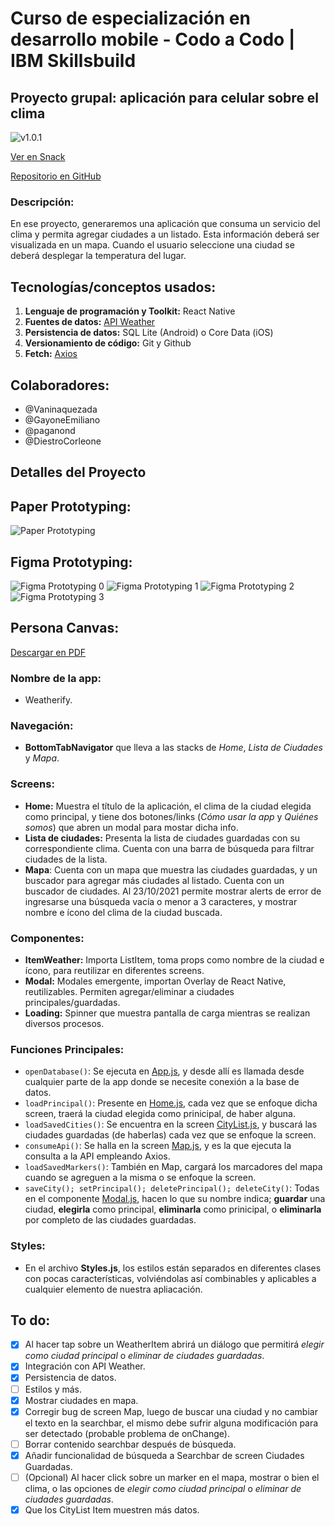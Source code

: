 # Curso de especialización en desarrollo mobile - Codo a Codo | IBM Skillsbuild
## Proyecto grupal: aplicación para celular sobre el clima

![v1.0.1](https://img.shields.io/github/v/release/DiestroCorleone/proyecto-ibm-grupo-95?display_name=tag)

[Ver en Snack](https://snack.expo.dev/@diestro/proyecto-ibm-final)

[Repositorio en GitHub](https://github.com/DiestroCorleone/proyecto-ibm-grupo-95/)

### Descripción:

En ese proyecto, generaremos una aplicación que consuma un servicio del clima y permita agregar
ciudades a un listado. Esta información deberá ser visualizada en un mapa. Cuando el usuario seleccione
una ciudad se deberá desplegar la temperatura del lugar.

## Tecnologías/conceptos usados:

1. __Lenguaje de programación y Toolkit:__ React Native
2. __Fuentes de datos:__ [API Weather](https://openweathermap.org/current)
3. __Persistencia de datos:__ SQL Lite (Android) o Core Data (iOS)
4. __Versionamiento de código:__ Git y Github
5. __Fetch:__ [Axios](https://www.npmjs.com/package/react-native-axios)

## Colaboradores:

* @Vaninaquezada
* @GayoneEmiliano
* @paganond
* @DiestroCorleone

## Detalles del Proyecto

## Paper Prototyping:

![Paper Prototyping](misc/paper-prototyping.JPG)

## Figma Prototyping:

![Figma Prototyping 0](misc/proto1.jpg)
![Figma Prototyping 1](misc/proto2.jpg)
![Figma Prototyping 2](misc/proto3.jpg)
![Figma Prototyping 3](misc/proto4.jpg)

## Persona Canvas:

[Descargar en PDF](misc/persona-canvas.pdf)

### Nombre de la app:

* Weatherify.

### Navegación:

* __BottomTabNavigator__ que lleva a las stacks de _Home_, _Lista de Ciudades_ y _Mapa_.

### Screens:

* __Home:__ Muestra el título de la aplicación, el clima de la ciudad elegida como principal, y tiene dos botones/links (_Cómo usar la app_ y _Quiénes somos_) que abren un modal para mostar dicha info.
* __Lista de ciudades:__ Presenta la lista de ciudades guardadas con su correspondiente clima. Cuenta con una barra de búsqueda para filtrar ciudades de la lista.
* __Mapa__: Cuenta con un mapa que muestra las ciudades guardadas, y un buscador para agregar más ciudades al listado. Cuenta con un buscador de ciudades. Al 23/10/2021 permite mostrar alerts de error de ingresarse una búsqueda vacía o menor a 3 caracteres, y mostrar nombre e ícono del clima de la ciudad buscada.

### Componentes:

* __ItemWeather:__ Importa ListItem, toma props como nombre de la ciudad e ícono, para reutilizar en diferentes screens.
* __Modal:__ Modales emergente, importan Overlay de React Native, reutilizables. Permiten agregar/eliminar a ciudades principales/guardadas.
* __Loading:__ Spinner que muestra pantalla de carga mientras se realizan diversos procesos.

### Funciones Principales:
* ```openDatabase()```: Se ejecuta en [App.js](https://github.com/DiestroCorleone/proyecto-ibm-grupo-95/blob/master/App.js), y desde allí es llamada desde cualquier parte de la app donde se necesite conexión a la base de datos.
* ```loadPrincipal()```: Presente en [Home.js](https://github.com/DiestroCorleone/proyecto-ibm-grupo-95/blob/master/app/screens/Home.js), cada vez que se enfoque dicha screen, traerá la ciudad elegida como prinicipal, de haber alguna.
* ```loadSavedCities()```: Se encuentra en la screen [CityList.js](https://github.com/DiestroCorleone/proyecto-ibm-grupo-95/blob/master/app/screens/CityList.js), y buscará las ciudades guardadas (de haberlas) cada vez que se enfoque la screen.
* ```consumeApi()```: Se halla en la screen [Map.js](https://github.com/DiestroCorleone/proyecto-ibm-grupo-95/blob/master/app/screens/Map.js), y es la que ejecuta la consulta a la API empleando Axios.
* ```loadSavedMarkers()```: También en Map, cargará los marcadores del mapa cuando se agreguen a la misma o se enfoque la screen.
* ```saveCity(); setPrincipal(); deletePrincipal(); deleteCity()```: Todas en el componente [Modal.js](https://github.com/DiestroCorleone/proyecto-ibm-grupo-95/blob/master/app/components/Modal.js), hacen lo que su nombre indica; __guardar__ una ciudad, __elegirla__ como principal, __eliminarla__ como prinicipal, o __eliminarla__ por completo de las ciudades guardadas.

### Styles: 

* En el archivo __Styles.js__, los estilos están separados en diferentes clases con pocas características, volviéndolas así combinables y aplicables a cualquier elemento de nuestra apliacación.

## To do: 

- [x] Al hacer tap sobre un WeatherItem abrirá un diálogo que permitirá _elegir como ciudad principal_ o _eliminar de ciudades guardadas_.
- [x] Integración con API Weather.
- [x] Persistencia de datos.
- [ ] Estilos y más.
- [x] Mostrar ciudades en mapa.
- [x] Corregir bug de screen Map, luego de buscar una ciudad y no cambiar el texto en la searchbar, el mismo debe sufrir alguna modificación para ser detectado (probable problema de onChange).
- [ ] Borrar contenido searchbar después de búsqueda.
- [x] Añadir funcionalidad de búsqueda a Searchbar de screen Ciudades Guardadas.
- [ ] (Opcional) Al hacer click sobre un marker en el mapa, mostrar o bien el clima, o las opciones de _elegir como ciudad principal_ o _eliminar de ciudades guardadas_.
- [x] Que los CityList Item muestren más datos.
